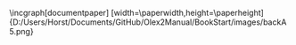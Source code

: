\incgraph[documentpaper]
  [width=\paperwidth,height=\paperheight]{D:/Users/Horst/Documents/GitHub/Olex2Manual/BookStart/images/backA5.png}
